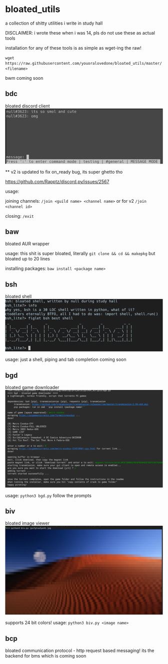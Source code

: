 # bloated_utils
a collection of shitty utilities i write in study hall

DISCLAIMER: i wrote these when i was 14, pls do not use these as actual tools

installation for any of these tools is as simple as wget-ing the raw!

``wget https://raw.githubusercontent.com/youoralovedone/bloated_utils/master/<filename>``

bwm coming soon

## bdc
bloated discord client
![bdc](/images/wrapper_satus.png)

** v2 is updated to fix on_ready bug, its super ghetto tho


https://github.com/Rapptz/discord.py/issues/2567

usage:

joining channels: ``/join <guild name> <channel name>`` or for v2 ``/join <channel id>``

closing: ``/exit``

## baw
bloated AUR wrapper

usage:
this shit is super bloated, literally ``git clone && cd && makepkg`` but bloated up to 20 lines

installing packages: ``baw install <package name>``

## bsh
bloated shell
![bsh](/images/bsh.png)


usage:
just a shell, piping and tab completion coming soon

## bgd
bloated game downloader
![bgd](/images/bdg.png)


usage:
``python3 bgd.py``
follow the prompts

## biv
bloated image viewer
![bgd](/images/biv.png)

supports 24 bit colors!
usage:
``python3 biv.py <image name>``

## bcp
bloated communication protocol - http request based messaging! its the backend for bms which is coming soon
